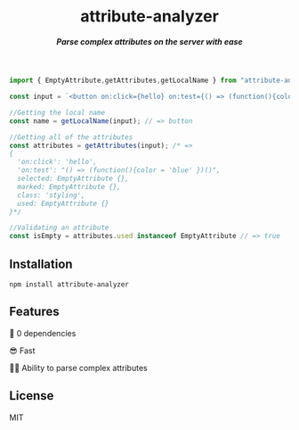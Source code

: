 <h1 align="center">attribute-analyzer</h1>

<h5 align="center">Parse complex attributes on the server with ease</h5>


<br>


```js
import { EmptyAttribute,getAttributes,getLocalName } from "attribute-analyzer"

const input = `<button on:click={hello} on:test={() => (function(){color = 'blue' })()} selected marked class="styling" used></button>`;

//Getting the local name
const name = getLocalName(input); // => button

//Getting all of the attributes
const attributes = getAttributes(input); /* =>  
{
  'on:click': 'hello',
  'on:test': "() => (function(){color = 'blue' })()",
  selected: EmptyAttribute {},
  marked: EmptyAttribute {},
  class: 'styling',
  used: EmptyAttribute {}
}*/

//Validating an attribute
const isEmpty = attributes.used instanceof EmptyAttribute // => true
```

## Installation

`npm install attribute-analyzer`

## Features

👻 0 dependencies

😎 Fast

🐱‍👤 Ability to parse complex attributes

## License

MIT